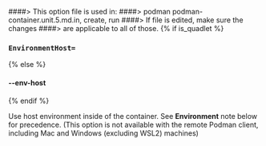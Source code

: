 ####> This option file is used in:
####>   podman podman-container.unit.5.md.in, create, run
####> If file is edited, make sure the changes
####> are applicable to all of those.
{% if is_quadlet %}
### `EnvironmentHost=`
{% else %}
#### **--env-host**
{% endif %}

Use host environment inside of the container. See **Environment** note below for precedence. (This option is not available with the remote Podman client, including Mac and Windows (excluding WSL2) machines)
